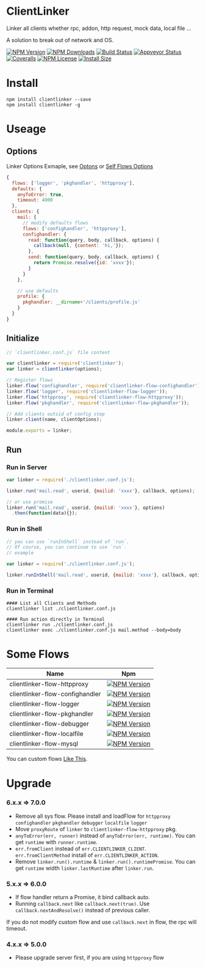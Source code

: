 ClientLinker
==================

Linker all clients whether rpc, addon, http request, mock data, local file ...

A solution to break out of network and OS.

[![NPM Version][npm-image]][npm-url]
[![NPM Downloads][downloads-image]][npm-url]
[![Build Status][travis-image]][travis-url]
[![Appveyor Status][appveyor-image]][appveyor-url]
[![Coveralls][coveralls-image]][coveralls-url]
[![NPM License][license-image]][npm-url]
[![Install Size][install-size-image]][install-size-url]

# Install

```shell
npm install clientlinker --save
npm install clientlinker -g
```

# Useage

## Options

Linker Options Exmaple, see [Optons](https://github.com/Bacra/node-clientlinker/wiki/Linker-Options)
or [Self Flows Options](https://github.com/Bacra/node-clientlinker/wiki/Self-Flows-Options)

```javascript
{
  flows: ['logger', 'pkghandler', 'httpproxy'],
  defaults: {
    anyToError: true,
    timeout: 4000
  },
  clients: {
    mail: {
      // modify defaults flows
      flows: ['confighandler', 'httpproxy'],
      confighandler: {
        read: function(query, body, callback, options) {
          callback(null, {content: 'hi,'});
        },
        send: function(query, body, callback, options) {
          return Promise.resolve({id: 'xxxx'});
        }
      }
    },

    // use defaults
    profile: {
      pkghandler: __dirname+'/clients/profile.js'
    }
  }
}
```

## Initialize

```javascript
// `clientlinker.conf.js` file content

var clientlinker = require('clientlinker');
var linker = clientlinker(options);

// Register flows
linker.flow('confighandler', require('clientlinker-flow-confighandler'));
linker.flow('logger', require('clientlinker-flow-logger'));
linker.flow('httpproxy', require('clientlinker-flow-httpproxy'));
linker.flow('pkghandler', require('clientlinker-flow-pkghandler'));

// Add clients outsid of config step
linker.client(name, clientOptions);

module.exports = linker;
```


## Run

### Run in Server

```javascript
var linker = require('./clientlinker.conf.js');

linker.run('mail.read', userid, {mailid: 'xxxx'}, callback, options);

// or use promise
linker.run('mail.read', userid, {mailid: 'xxxx'}, options)
  .then(function(data){});
```

### Run in Shell

```javascript
// you can use `runInShell` instead of `run`.
// Of course, you can continue to use `run`.
// example

var linker = require('./clientlinker.conf.js');

linker.runInShell('mail.read', userid, {mailid: 'xxxx'}, callback, options);
```

### Run in Terminal

```shell
#### List all Clients and Methods
clientlinker list ./clientlinker.conf.js

#### Run action directly in Terminal
clientlinker run ./clientlinker.conf.js
clientlinker exec ./clientlinker.conf.js mail.method --body=body
```


# Some Flows

| Name                             | Npm                       |
|----------------------------------|---------------------------|
| clientlinker-flow-httpproxy      | [![NPM Version](http://img.shields.io/npm/v/clientlinker-flow-httpproxy.svg)](https://www.npmjs.org/package/clientlinker-flow-httpproxy)  |
| clientlinker-flow-confighandler  | [![NPM Version](http://img.shields.io/npm/v/clientlinker-flow-confighandler.svg)](https://www.npmjs.org/package/clientlinker-flow-confighandler)  |
| clientlinker-flow-logger         | [![NPM Version](http://img.shields.io/npm/v/clientlinker-flow-logger.svg)](https://www.npmjs.org/package/clientlinker-flow-logger)  |
| clientlinker-flow-pkghandler     | [![NPM Version](http://img.shields.io/npm/v/clientlinker-flow-pkghandler.svg)](https://www.npmjs.org/package/clientlinker-flow-pkghandler)  |
| clientlinker-flow-debugger       | [![NPM Version](http://img.shields.io/npm/v/clientlinker-flow-debugger.svg)](https://www.npmjs.org/package/clientlinker-flow-debugger)  |
| clientlinker-flow-localfile      | [![NPM Version](http://img.shields.io/npm/v/clientlinker-flow-localfile.svg)](https://www.npmjs.org/package/clientlinker-flow-localfile)  |
| clientlinker-flow-mysql          | [![NPM Version](http://img.shields.io/npm/v/clientlinker-flow-mysql.svg)](https://www.npmjs.org/package/clientlinker-flow-mysql)  |

You can custom flows [Like This](https://github.com/Bacra/node-clientlinker/wiki/Custom-Flow).


# Upgrade

### 6.x.x => 7.0.0

 * Remove all sys flow. Please install and loadFlow for
  `httpproxy` `confighandler` `pkghandler` `debugger` `localfile` `logger`
 * Move `proxyRoute` of `linker` to `clientlinker-flow-httpproxy` pkg.
 * `anyToError(err, runner)` instead of `anyToError(err, runtime)`. You can get `runtime` with `runner.runtime`.
 * `err.fromClient` instead of `err.CLIENTLINKER_CLIENT`. `err.fromClientMethod` install of `err.CLIENTLINKER_ACTION`.
 * Remove `linker.run().runtime` & `linker.run().runtimePromise`. You can get `runtime` width `linker.lastRuntime` after `linker.run`.


### 5.x.x => 6.0.0

 * If flow handler return a Promise, it bind callback auto.
 * Running `callback.next` like `callback.next(true)`. Use `callback.nextAndResolve()` instead of previous caller.

If you do not modify custom flow and use `callback.next` in flow, the rpc will timeout.


### 4.x.x => 5.0.0

 * Please upgrade server first, if you are using `httpproxy` flow



[npm-image]: http://img.shields.io/npm/v/clientlinker.svg
[downloads-image]: http://img.shields.io/npm/dm/clientlinker.svg
[npm-url]: https://www.npmjs.org/package/clientlinker
[travis-image]: http://img.shields.io/travis/Bacra/node-clientlinker/master.svg?label=linux
[travis-url]: https://travis-ci.org/Bacra/node-clientlinker
[appveyor-image]: https://img.shields.io/appveyor/ci/Bacra/node-clientlinker/master.svg?label=windows
[appveyor-url]: https://ci.appveyor.com/project/Bacra/node-clientlinker
[coveralls-image]: https://img.shields.io/coveralls/Bacra/node-clientlinker.svg
[coveralls-url]: https://coveralls.io/github/Bacra/node-clientlinker
[license-image]: http://img.shields.io/npm/l/clientlinker.svg
[install-size-url]: https://packagephobia.now.sh/result?p=clientlinker
[install-size-image]: https://packagephobia.now.sh/badge?p=clientlinker
